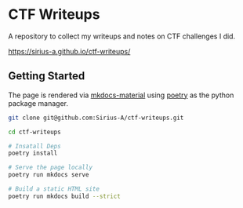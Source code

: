 # CTF Writeups

A repository to collect my writeups and notes on CTF challenges I did.


https://sirius-a.github.io/ctf-writeups/


## Getting Started

The page is rendered via [mkdocs-material](https://github.com/squidfunk/mkdocs-material)
using [poetry](https://python-poetry.org/) as the python package manager.

``` sh
git clone git@github.com:Sirius-A/ctf-writeups.git

cd ctf-writeups

# Insatall Deps
poetry install

# Serve the page locally
poetry run mkdocs serve

# Build a static HTML site
poetry run mkdocs build --strict
```
